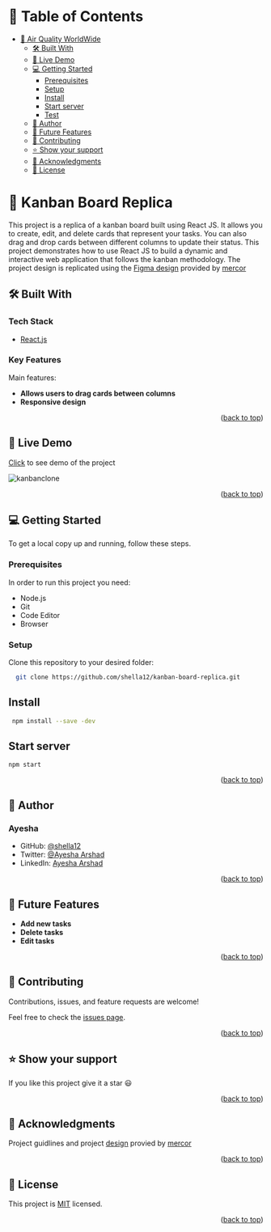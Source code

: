 # 📗 Table of Contents

- [📖 Air Quality WorldWide](#about-project)
  - [🛠 Built With](#built-with)
  - [🚀 Live Demo ](#-live-demo-)
  - [💻 Getting Started ](#-getting-started-)
    - [Prerequisites](#prerequisites)
    - [Setup](#setup)
    - [Install](#install)
    - [Start server](#start-server)
    - [Test](#to-test-the-app-run-following-command)
  - [👤 Author ](#author)
  - [🔭 Future Features ](#-future-features-)
  - [🤝 Contributing ](#-contributing-)
  - [⭐️ Show your support ](#️-show-your-support-)
  - [🙏 Acknowledgments ](#-acknowledgments-)
  - [📝 License ](#-license-)

<!-- PROJECT DESCRIPTION -->

# 📖 Kanban Board Replica <a name="about-project"></a>

This project is a replica of a kanban board built using React JS. It allows you to create, edit, and delete cards that represent your tasks. You can also drag and drop cards between different columns to update their status. This project demonstrates how to use React JS to build a dynamic and interactive web application that follows the kanban methodology. The project design is replicated using the [Figma design](https://www.figma.com/file/Paz2INbKkXCSR0Tqb9cmPF/Mercor-Project) provided by [mercor](https://mercor.io/)

## 🛠 Built With <a name="built-with"></a>

### Tech Stack <a name="tech-stack"></a>

  <ul>
    <li><a href="https://reactjs.org/">React.js</a></li>
  </ul>


### Key Features <a name="key-features"></a>

Main features:

- **Allows users to drag cards between columns**
- **Responsive design**

<p align="right">(<a href="#readme-top">back to top</a>)</p>

<!-- LIVE DEMO -->

## 🚀 Live Demo <a name="live-demo"></a>

[Click](https://hilarious-cassata-b7ebd3.netlify.app/) to see demo of the project

![kanbanclone](https://github.com/shella12/kanban-board-replica/assets/44798044/2d1712c6-589e-487d-bab6-de37872783f4)


<p align="right">(<a href="#readme-top">back to top</a>)</p>

<!-- GETTING STARTED -->

## 💻 Getting Started <a name="getting-started"></a>

To get a local copy up and running, follow these steps.

### Prerequisites

In order to run this project you need:

- Node.js
- Git
- Code Editor
- Browser

### Setup

Clone this repository to your desired folder:

```sh
  git clone https://github.com/shella12/kanban-board-replica.git
```

## Install

```sh
 npm install --save -dev
```

## Start server

``` npm start ```

<p align="right">(<a href="#readme-top">back to top</a>)</p>

<!-- AUTHORS -->

## 👤 Author  <a name="author"></a>

### Ayesha
- GitHub: [@shella12](https://github.com/shella12)
- Twitter: [@Ayesha Arshad](https://twitter.com/AyeshaA03712974)
- LinkedIn: [Ayesha Arshad](https://www.linkedin.com/in/-ayesha-arshad/)

<p align="right">(<a href="#readme-top">back to top</a>)</p>

<!-- FUTURE FEATURES -->

## 🔭 Future Features <a name="future-features"></a>

 - **Add new tasks**
 - **Delete tasks**
 - **Edit tasks**

<p align="right">(<a href="#readme-top">back to top</a>)</p>

<!-- CONTRIBUTING -->

## 🤝 Contributing <a name="contributing"></a>

Contributions, issues, and feature requests are welcome!

Feel free to check the [issues page](https://github.com/shella12/kanban-board-replica/issues).

<p align="right">(<a href="#readme-top">back to top</a>)</p>

<!-- SUPPORT -->

## ⭐️ Show your support <a name="support"></a>

If you like this project give it a star :smiley:

<p align="right">(<a href="#readme-top">back to top</a>)</p>

<!-- ACKNOWLEDGEMENTS -->

## 🙏 Acknowledgments <a name="acknowledgements"></a>

Project guidlines and project [design](https://www.figma.com/file/Paz2INbKkXCSR0Tqb9cmPF/Mercor-Project) provied by [mercor](https://mercor.io/)

<p align="right">(<a href="#readme-top">back to top</a>)</p>

<!-- LICENSE -->

## 📝 License <a name="license"></a>

This project is [MIT](./LICENSE) licensed.


<p align="right">(<a href="#readme-top">back to top</a>)</p>
